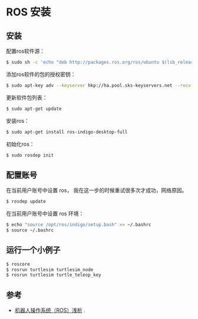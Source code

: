 # ROS 安装

## 安装

配置ros软件源：
``` bash
$ sudo sh -c 'echo "deb http://packages.ros.org/ros/ubuntu $(lsb_release -sc) main" > /etc/apt/sources.list.d/ros-latest.list'
```	
添加ros软件的包的授权密钥：
``` bash
$ sudo apt-key adv --keyserver hkp://ha.pool.sks-keyservers.net --recv-key 0xB01FA116
```
	
更新软件包列表：
``` bash
$ sudo apt-get update
```
安装ros：
``` bash
$ sudo apt-get install ros-indigo-desktop-full
```
初始化ros：
``` bash
$ sudo rosdep init
```
## 配置账号

在当前用户账号中设置 ros， 我在这一步的时候重试很多次才成功，网络原因。
``` bash
$ rosdep update
```


在当前用户账号中设置 ros 环境：
``` bash
$ echo "source /opt/ros/indigo/setup.bash" >> ~/.bashrc
$ source ~/.bashrc
```
## 运行一个小例子
``` bash
$ roscore
$ rosrun turtlesim turtlesim_node
$ rosrun turtlesim turtle_teleop_key
```
## 参考

- [机器人操作系统（ROS）浅析](http://books.exbot.net/gentleros) .

